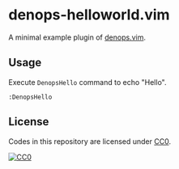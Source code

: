 # denops-helloworld.vim

A minimal example plugin of [denops.vim](https://github.com/vim-denops/denops.vim).

## Usage

Execute `DenopsHello` command to echo "Hello".

```vim
:DenopsHello
```

## License

Codes in this repository are licensed under [CC0](./LICENSE).

[![CC0](http://i.creativecommons.org/p/zero/1.0/88x31.png "CC0")](http://creativecommons.org/publicdomain/zero/1.0/deed.ja)
